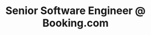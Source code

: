 ---
i: mourjo_sen

name: Mourjo Sen
title: Senior Software Engineer @ Booking.com
about: I am a software engineer by trade and a software artisan at heart.
location: Amsterdam, Netherlands
specialities:
    - software design
tech-stack: PHP, Java, C, C++, HTML, CSS

linkedin: https://www.linkedin.com/in/mourjo/
twitter:
github:
xing:
website:
youtube:
podcast:
medium:
substack:
blog:
---